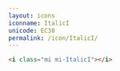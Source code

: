 ```yaml
---
layout: icons
iconname: ItalicI
unicode: EC38
permalink: /icon/ItalicI/
---
```


``` html
<i class="mi mi-ItalicI"></i>
```
